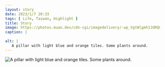 ```yaml
---
layout: story
date: 2023/1/7 20:33
tags: [ Life, Taiwan, Highlight ]
title: Story
image: https://photos.muan.dev/cdn-cgi/imagedelivery/-wp_VgtWlgmh1JURQ8t1mg/fb7cc963-d0b6-46aa-2571-7664e9dce300/public
caption: |
   
alt: |
   A pillar with light blue and orange tiles. Some plants around.
---
```


![A pillar with light blue and orange tiles. Some plants around.](https://photos.muan.dev/cdn-cgi/imagedelivery/-wp_VgtWlgmh1JURQ8t1mg/fb7cc963-d0b6-46aa-2571-7664e9dce300/public)



